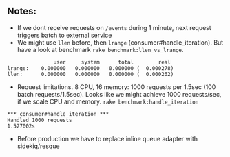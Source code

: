 ## Notes:
* If we dont receive requests on `/events` during 1 minute, next request triggers batch to external service
* We might use `llen` before, then `lrange` (consumer#handle_iteration). But have a look at benchmark `rake benchmark:llen_vs_lrange`.
```
               user     system      total        real
lrange:    0.000000   0.000000   0.000000 (  0.000278)
llen:      0.000000   0.000000   0.000000 (  0.000262)
```
* Request limitations. 8 CPU, 16 memory: 1000 requests per 1.5sec (100 batch requests/1.5sec). Looks like we might achieve 1000 requests/sec, if we scale CPU and memory.
`rake benchmark:handle_iteration`
```
*** consumer#handle_iteration ***
Handled 1000 requests
1.527002s
```
* Before production we have to replace inline queue adapter with sidekiq/resque
